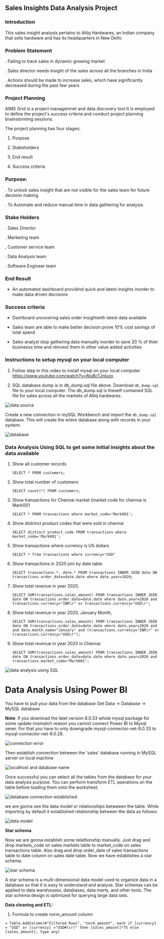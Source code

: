 ## Sales Insights Data Analysis Project
### Introduction
This sales insight analysis pertains to Atliq Hardwares, an Indian company that sells hardware and has its headquarters in New Delhi.
### Problem Statement
. Failing to track sales in dynamic growing market

. Sales director needs insight of the sales across all the branches in India

. Actions should be made to increase sales, which have significantly decreased during the past few years
### **Project Planning**
AIMS Grid is a project managemnet and data discovery tool.It is employed to define the project's success criteria and conduct project planning brainstorming sessions. 

The project planning has four stages:

1. Purpose

2. Stakeholders

3. End result

4. Success criteria

### Purpose:
. To unlock sales insight that are not visible for the  sales team for future decision making. 

. To Automate and reduce manual time in data gathering for analysis.

### Stake Holders
. Sales Director

. Marketing team

, Customer service team

. Data Analysis team

. Software Engineer team

### End Result
* An automated dashboard providind quick and latest insights inorder to make data driven decisions

### Success criteria
* Dashboard uncovering sales order insightwith latest data available

* Sales team are able to make better decision prove 10% cost savings of total spend


* Sales analyst stop gathering data manually inorder to save 20 % of thier businesss time and reinvest them in other value added activities

### Instructions to setup mysql on your local computer

1. Follow step in this video to install mysql on your local computer
https://www.youtube.com/watch?v=WuBcTJnIuzo

1. SQL database dump is in db_dump.sql file above. Download `db_dump.sql` file to your local computer. The db_dump.sql is theself contained SQL file for sales across all the markets of Atliq hardwares.

![data source](https://github.com/Java2411/Sales_insight_analysis/assets/133401917/5e093634-24b1-49b8-b27f-a4e94a91e468)


Create a new connection in mySQL Workbench and import the `db_dump.sql` database. This will create the entire database along with records in your system.

![database](https://github.com/Java2411/Sales_insight_analysis/assets/133401917/a2866c13-da35-485c-85bf-5564bd8a1c1b)


### Data Analysis Using SQL to get some initial insights about the data available

1. Show all customer records

    `SELECT * FROM customers;`

1. Show total number of customers

    `SELECT count(*) FROM customers;`

1. Show transactions for Chennai market (market code for chennai is Mark001

    `SELECT * FROM transactions where market_code='Mark001';`

1. Show distrinct product codes that were sold in chennai

    `SELECT distinct product_code FROM transactions where market_code='Mark001';`

1. Show transactions where currency is US dollars

    `SELECT * from transactions where currency="USD"`

1. Show transactions in 2020 join by date table

    `SELECT transactions.*, date.* FROM transactions INNER JOIN date ON transactions.order_date=date.date where date.year=2020;`

1. Show total revenue in year 2020,

    `SELECT SUM(transactions.sales_amount) FROM transactions INNER JOIN date ON transactions.order_date=date.date where date.year=2020 and transactions.currency="INR\r" or transactions.currency="USD\r";`
	
1. Show total revenue in year 2020, January Month,

    `SELECT SUM(transactions.sales_amount) FROM transactions INNER JOIN date ON transactions.order_date=date.date where date.year=2020 and and date.month_name="January" and (transactions.currency="INR\r" or transactions.currency="USD\r");`

1. Show total revenue in year 2020 in Chennai

    `SELECT SUM(transactions.sales_amount) FROM transactions INNER JOIN date ON transactions.order_date=date.date where date.year=2020
and transactions.market_code="Mark001";`

![data analysis using SQL](https://github.com/Java2411/Sales_insight_analysis/assets/133401917/c5ec03c6-b342-43ba-bf78-430d07e54723)


Data Analysis Using Power BI
============================

You have to pull your data from the database Get Data -> Database -> MySQL database

**Note**: If you download the latet version 8.0.33 whole mysql package for some update mismatch reason you cannot connect Power BI to Mysql sever. For that you have to only downgrade mysql-connector-net-8.0.33 to mysql-connector-net-8.0.28. 

![connection error](https://github.com/Java2411/Sales_insight_analysis/assets/133401917/eddfa874-ee37-480a-b6a3-d1d357613914)

Then establish connection between the 'sales' database running in MySQL server on local machine

![localhost and database name](https://github.com/Java2411/Sales_insight_analysis/assets/133401917/c9c77153-958f-4af5-a9c8-ac007b70803c)

Once successful you can select all the tables from the database for your data analysis purpose. You can perform transform ETL operations on the table before loading them onto the worksheet.

![database connection established](https://github.com/Java2411/Sales_insight_analysis/assets/133401917/c3c3359e-3d55-4be5-931b-a628bbf66532)

we are gonna see the data model or relationships betweeen the table. While importing by default it established relationship between the data as follows:

![data model](https://github.com/Java2411/Sales_insight_analysis/assets/133401917/e5149459-3364-46f3-9518-8ee552ee62b4)

**Star schema**

Now we are gonna establish some relattionship manually. Just drag and drop markets_code on sales markets table to market_code on sales transactions table. Also drag and drop order_date of sales transactions table to date  column on sales date table. Now we have establishes a star schema. 

![star schema](https://github.com/Java2411/Sales_insight_analysis/assets/133401917/377ca380-b396-4aa2-9f3d-f2718240bcce)


A star schema is a multi-dimensional data model used to organize data in a database so that it is easy to understand and analyze. Star schemas can be applied to data warehouses, databases, data marts, and other tools. The star schema design is optimized for querying large data sets.

**Data cleaning and ETL:**



1. Formula to create norm_amount column

`= Table.AddColumn(#"Filtered Rows", "norm_amount", each if [currency] = "USD" or [currency] ="USD#(cr)" then [sales_amount]*75 else [sales_amount], type any)`
